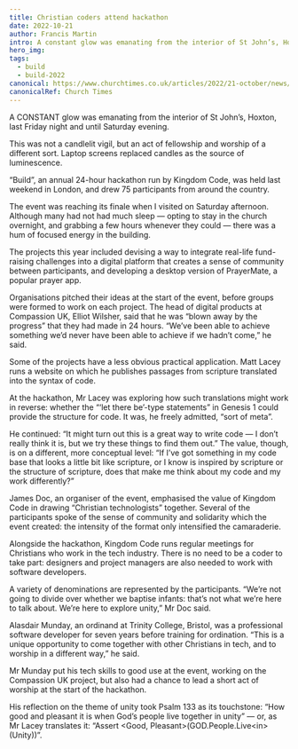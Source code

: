 ```yaml
---
title: Christian coders attend hackathon
date: 2022-10-21
author: Francis Martin
intro: A constant glow was emanating from the interior of St John’s, Hoxton, last Friday night and until Saturday evening.This was not a candlelit vigil, but an act of fellowship and worship of a different sort. Laptop screens replaced candles as the source of luminescence.
hero_img:
tags:
  - build
  - build-2022
canonical: https://www.churchtimes.co.uk/articles/2022/21-october/news/uk/christian-coders-attend-hackathon
canonicalRef: Church Times
---
```


A CONSTANT glow was emanating from the interior of St John’s, Hoxton, last Friday night and until Saturday evening.

This was not a candlelit vigil, but an act of fellowship and worship of a different sort. Laptop screens replaced candles as the source of luminescence.

“Build”, an annual 24-hour hackathon run by Kingdom Code, was held last weekend in London, and drew 75 participants from around the country.

The event was reaching its finale when I visited on Saturday afternoon. Although many had not had much sleep — opting to stay in the church overnight, and grabbing a few hours whenever they could — there was a hum of focused energy in the building.

The projects this year included devising a way to integrate real-life fund-raising challenges into a digital platform that creates a sense of community between participants, and developing a desktop version of PrayerMate, a popular prayer app.

Organisations pitched their ideas at the start of the event, before groups were formed to work on each project. The head of digital products at Compassion UK, Elliot Wilsher, said that he was “blown away by the progress” that they had made in 24 hours. “We’ve been able to achieve something we’d never have been able to achieve if we hadn’t come,” he said.

Some of the projects have a less obvious practical application. Matt Lacey runs a website on which he publishes passages from scripture translated into the syntax of code.

At the hackathon, Mr Lacey was exploring how such translations might work in reverse: whether the “‘let there be’-type statements” in Genesis 1 could provide the structure for code. It was, he freely admitted, “sort of meta”.

He continued: “It might turn out this is a great way to write code — I don’t really think it is, but we try these things to find them out.” The value, though, is on a different, more conceptual level: “If I’ve got something in my code base that looks a little bit like scripture, or I know is inspired by scripture or the structure of scripture, does that make me think about my code and my work differently?”

James Doc, an organiser of the event, emphasised the value of Kingdom Code in drawing “Christian technologists” together. Several of the participants spoke of the sense of community and solidarity which the event created: the intensity of the format only intensified the camaraderie.

Alongside the hackathon, Kingdom Code runs regular meetings for Christians who work in the tech industry. There is no need to be a coder to take part: designers and project managers are also needed to work with software developers.

A variety of denominations are represented by the participants. “We’re not going to divide over whether we baptise infants: that’s not what we’re here to talk about. We’re here to explore unity,” Mr Doc said.

Alasdair Munday, an ordinand at Trinity College, Bristol, was a professional software developer for seven years before training for ordination. “This is a unique opportunity to come together with other Christians in tech, and to worship in a different way,” he said.

Mr Munday put his tech skills to good use at the event, working on the Compassion UK project, but also had a chance to lead a short act of worship at the start of the hackathon.

His reflection on the theme of unity took Psalm 133 as its touchstone: “How good and pleasant it is when God’s people live together in unity” — or, as Mr Lacey translates it: “Assert &lt;Good, Pleasant&gt;(GOD.People.Live&lt;in&gt;(Unity))”.
